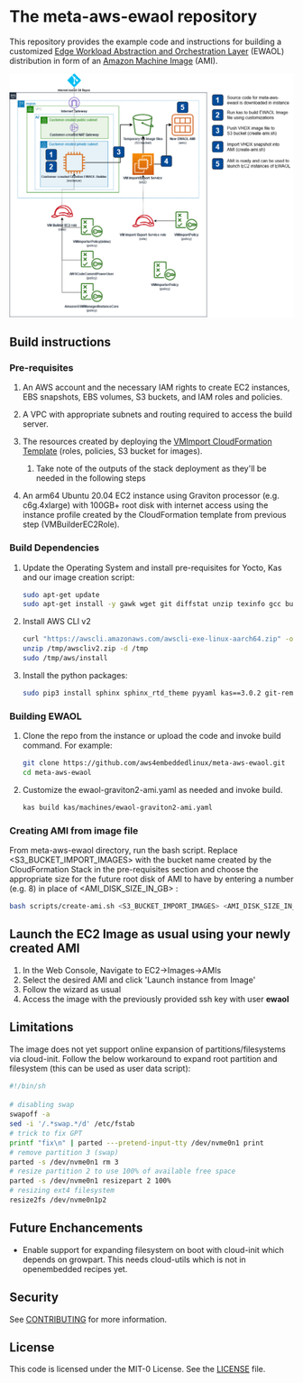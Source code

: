 # The meta-aws-ewaol repository
This repository provides the example code and instructions for building a customized [Edge Workload Abstraction and Orchestration Layer](https://ewaol.sites.arm.com/meta-ewaol/overview.html) (EWAOL) distribution in form of an [Amazon Machine Image](https://docs.aws.amazon.com/AWSEC2/latest/UserGuide/AMIs.html) (AMI). 

![minimal suggested infrastructure](graphics/meta-aws-ewaol.png)

## Build instructions

### Pre-requisites

1. An AWS account and the necessary IAM rights to create EC2 instances, EBS snapshots, EBS volumes, S3 buckets, and IAM roles and policies.
1. A VPC with appropriate subnets and routing required to access the build server.
1. The resources created by deploying the [VMImport CloudFormation Template](cfn/vmimport-cfn.yml) (roles, policies, S3 bucket for images).
    1. Take note of the outputs of the stack deployment as they'll be needed in the following steps

1. An arm64 Ubuntu 20.04 EC2 instance using Graviton processor (e.g. c6g.4xlarge) with 100GB+ root disk with internet access using the instance profile created by the CloudFormation template from previous step (VMBuilderEC2Role).

### Build Dependencies
1. Update the Operating System and install pre-requisites for Yocto, Kas and our image creation script:
    ```bash
    sudo apt-get update
    sudo apt-get install -y gawk wget git diffstat unzip texinfo gcc build-essential chrpath socat cpio python3 python3-pip python3-pexpect xz-utils debianutils iputils-ping python3-git python3-jinja2 libegl1-mesa libsdl1.2-dev pylint3 xterm python3-subunit mesa-common-dev make python3-pip jq zstd liblz4-tool
    ```

1. Install AWS CLI v2

    ```bash
    curl "https://awscli.amazonaws.com/awscli-exe-linux-aarch64.zip" -o "/tmp/awscliv2.zip"
    unzip /tmp/awscliv2.zip -d /tmp
    sudo /tmp/aws/install
    ```

1. Install the python packages:

    ```bash
    sudo pip3 install sphinx sphinx_rtd_theme pyyaml kas==3.0.2 git-remote-codecommit
    ```

### Building EWAOL

1. Clone the repo from the instance or upload the code and invoke build command. For example:

    ```bash
    git clone https://github.com/aws4embeddedlinux/meta-aws-ewaol.git
    cd meta-aws-ewaol
    ```

1. Customize the ewaol-graviton2-ami.yaml as needed and invoke build.

    ```bash
    kas build kas/machines/ewaol-graviton2-ami.yaml
    ```

### Creating AMI from image file

From meta-aws-ewaol directory, run the bash script. Replace <S3_BUCKET_IMPORT_IMAGES> with the bucket name created by the CloudFormation Stack in the pre-requisites section and choose the appropriate size for the future root disk of AMI to have by entering a number (e.g. 8) in place of <AMI_DISK_SIZE_IN_GB> :

```bash
bash scripts/create-ami.sh <S3_BUCKET_IMPORT_IMAGES> <AMI_DISK_SIZE_IN_GB>
```

## Launch the EC2 Image as usual using your newly created AMI

1. In the Web Console, Navigate to EC2->Images->AMIs
1. Select the desired AMI and click 'Launch instance from Image'
1. Follow the wizard as usual
1. Access the image with the previously provided ssh key with user **ewaol**

## Limitations

The image does not yet support online expansion of partitions/filesystems via cloud-init.
Follow the below workaround to expand root partition and filesystem (this can be used as user data script):

```bash
#!/bin/sh

# disabling swap
swapoff -a
sed -i '/.*swap.*/d' /etc/fstab
# trick to fix GPT
printf "fix\n" | parted ---pretend-input-tty /dev/nvme0n1 print
# remove partition 3 (swap)
parted -s /dev/nvme0n1 rm 3
# resize partition 2 to use 100% of available free space
parted -s /dev/nvme0n1 resizepart 2 100%
# resizing ext4 filesystem
resize2fs /dev/nvme0n1p2
```

## Future Enchancements

* Enable support for expanding filesystem on boot with cloud-init which depends on growpart. This needs cloud-utils which is not in openembedded recipes yet.

## Security

See [CONTRIBUTING](CONTRIBUTING.md#security-issue-notifications) for more information.

## License

This code is licensed under the MIT-0 License. See the [LICENSE](LICENSE) file.

